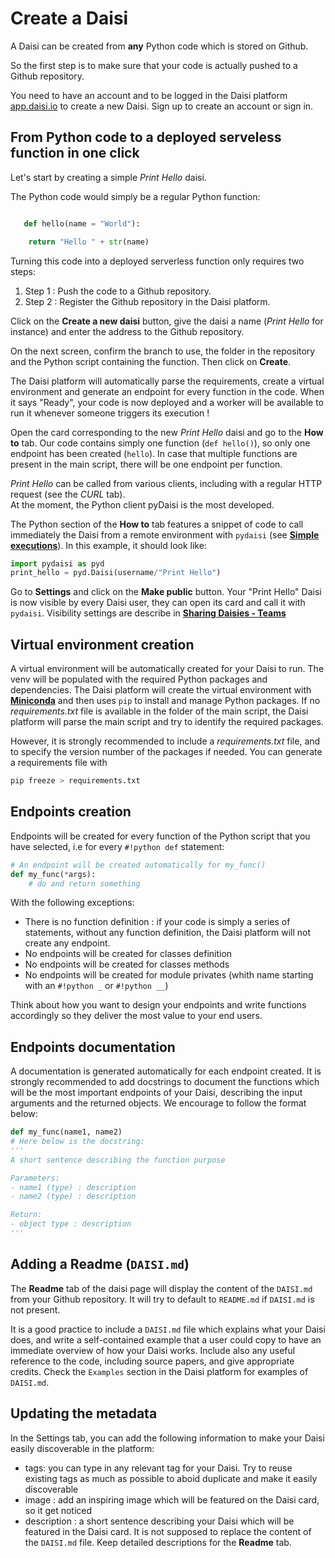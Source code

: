 # Create a Daisi

A Daisi can be created from **any** Python code which is stored on Github.

So the first step is to make sure that your code is actually pushed to a Github repository.

You need to have an account and to be logged in the Daisi platform [app.daisi.io](https://app.daisi.io) to create a new Daisi. Sign up to create an account
or sign in.  

## From Python code to a deployed serveless function in one click

Let's start by creating a simple *Print Hello* daisi.  

The Python code would simply be a regular Python function:

```python

   def hello(name = "World"):

    return "Hello " + str(name)
```

Turning this code into a deployed serverless function only requires two steps:  

1. Step 1 : Push the code to a Github repository.
2. Step 2 : Register the Github repository in the Daisi platform.

Click on the **Create a new daisi** button, give the daisi a name (*Print Hello* for instance) and enter the address to the Github repository.

On the next screen, confirm the branch to use, the folder in the repository and the Python script containing the function. Then click on **Create**.

The Daisi platform will automatically parse the requirements, create a virtual environment and generate an
endpoint for every function in the code. When it says "Ready", your code is now deployed and a worker will be
available to run it whenever someone triggers its execution !

Open the card corresponding to the new *Print Hello* daisi and go to the
**How to** tab. Our code contains simply one function (`def hello()`), so only one endpoint has
been created (`hello`). In case that multiple functions are present in the main script,
there will be one endpoint per function.  

*Print Hello* can be called from various clients, including with a regular HTTP request (see the *CURL* tab).  
At the moment, the Python client pyDaisi is the most developed.  

The Python section of the **How to** tab features a snippet of code to call immediately the Daisi from a remote environment
with `pydaisi` (see [**Simple executions**](2.pydaisi_part1.md)). In this example, it should look like:

```python
import pydaisi as pyd
print_hello = pyd.Daisi(username/"Print Hello")
```

Go to **Settings** and click on the **Make public** button. Your "Print Hello" Daisi is now visible
by every Daisi user, they can open its card and call it with `pydaisi`.
Visibility settings are describe in [**Sharing Daisies - Teams**](4.sharing.md)

## Virtual environment creation

A virtual environment will be automatically created for your Daisi to run.
The venv will be populated with the required Python packages and dependencies. The Daisi
platform will create the virtual environment with [**Miniconda**](https://docs.conda.io/en/latest/miniconda.html) and then uses `pip` to install and manage Python packages.
If no *requirements.txt* file is available in the folder of the main script, the Daisi
platform will parse the main script and try to identify the required packages.

However, it is strongly recommended to include a *requirements.txt* file, and to specify
the version number of the packages if needed. You can generate a requirements file with

```bash
pip freeze > requirements.txt
```

## Endpoints creation

Endpoints will be created for every function of the Python script that you have selected, i.e for
every `#!python def` statement:

```python
# An endpoint will be created automatically for my_func()
def my_func(*args):
    # do and return something
```

With the following exceptions:

* There is no function definition : if your code is simply a series of statements, without any function definition, the Daisi platform will not create any endpoint.
* No endpoints will be created for classes definition
* No endpoints will be created for classes methods
* No endpoints will be created for module privates (whith name starting with an `#!python _` or `#!python __`)

Think about how you want to design your endpoints and write functions accordingly so they deliver the most
value to your end users.

## Endpoints documentation

A documentation is generated automatically for each endpoint created. It is strongly recommended to
add docstrings to document the functions which will be the most important endpoints of your Daisi, describing
the input arguments and the returned objects. We encourage to follow the format below:  

```python
def my_func(name1, name2)
# Here below is the docstring:
'''
A short sentence describing the function purpose

Parameters:
- name1 (type) : description
- name2 (type) : description

Return:
- object type : description
'''
```

## Adding a Readme (`DAISI.md`)

The **Readme** tab of the daisi page will display the content of the `DAISI.md` from your Github repository.
It will try to default to `README.md` if `DAISI.md` is not present.

It is a good practice to include a `DAISI.md` file which explains what your Daisi does, and write a self-contained
example that a user could copy to have an immediate overview of how your Daisi works. 
Include also any useful reference to the code, including source papers, and give appropriate credits.
Check the `Examples` section in the Daisi platform for examples of `DAISI.md`.

## Updating the metadata

In the Settings tab, you can add the following information to make your Daisi easily discoverable in the platform:

* tags: you can type in any relevant tag for your Daisi. Try to reuse existing tags as much as possible to aboid duplicate and make it easily discoverable
* image : add an inspiring image which will be featured on the Daisi card, so it get noticed
* description : a short sentence describing your Daisi which will be featured in the Daisi card. It is not supposed
to replace the content of the `DAISI.md` file. Keep detailed descriptions for the **Readme** tab.
